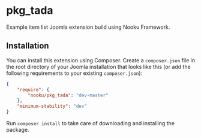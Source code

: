 pkg_tada
========

Example item list Joomla extension build using Nooku Framework.

## Installation

You can install this extension using Composer. Create a `composer.json` file in the root directory of your Joomla installation that looks like this (or add the following requirements to your existing `composer.json`):

```json
{
    "require": {        
        "nooku/pkg_tada": "dev-master"
    },
    "minimum-stability": "dev"
}
```

Run `composer install` to take care of downloading and installing the package.